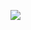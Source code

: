 ![](BG.png"blokfiny.com")


<!---
BlokFiny/BlokFiny is a ✨ special ✨ repository because its `README.md` (this file) appears on your GitHub profile.
You can click the Preview link to take a look at your changes.
--->
